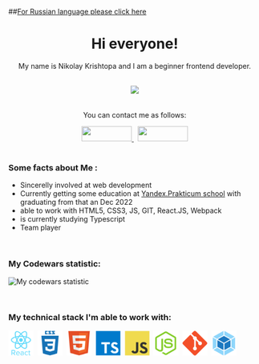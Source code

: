 ##[For Russian language please click here](https://github.com/NikolayKrishtopa/NikolayKrishtopa/blob/main/README_ru.md)<div align="center">
<h1>Hi everyone!</h1>
<p>My name is Nikolay Krishtopa and I am a beginner frontend developer.</p>
</div>

<br />

<div align="center">
<img src="https://xakep.ru/wp-content/uploads/2015/08/41885761_xl.jpg" width="500" />
</div>

<br />

<div align="center">
  <p>You can contact me as follows:</p>
  <a href="https://t.me/Nikolay_Krishtopa">
    <img src="https://img.shields.io/badge/Telegram-blue?logo=telegram"  width="100" height="30"/>
  </a>
  &nbsp;
  <a href="mailto:Nikolay.krishtopa@gmail.com">
    <img src="https://img.shields.io/badge/email-yellow?logo=gmail" width="100" height="30"/>
  </a>
</div>

<br />

### Some facts about Me :

- Sincerelly involved at web development
- Currently getting some education at [Yandex.Prakticum school](https://practicum.yandex.ru/) with graduating from that an Dec 2022
- able to work with HTML5, CSS3, JS, GIT, React.JS, Webpack
- is currently studying Typescript
- Team player

<br />

### My Codewars statistic:

![My codewars statistic](https://www.codewars.com/users/Nikolay.Krishtopa/badges/large)

<br />

### My technical stack I'm able to work with:

<div>
  <img src="https://github.com/devicons/devicon/blob/master/icons/react/react-original-wordmark.svg" title="React" alt="React" width="50" height="50"/>&nbsp;
  <img src="https://github.com/devicons/devicon/blob/master/icons/css3/css3-plain-wordmark.svg"  title="CSS3" alt="CSS" width="50" height="50"/>&nbsp;
  <img src="https://github.com/devicons/devicon/blob/master/icons/html5/html5-original.svg" title="HTML5" alt="HTML5" width="50" height="50"/>&nbsp;
    <img src="https://github.com/devicons/devicon/blob/master/icons/typescript/typescript-original.svg" title="Typescript" alt="Typescript" width="50" height="50"/>&nbsp;
  <img src="https://github.com/devicons/devicon/blob/master/icons/javascript/javascript-original.svg" title="JavaScript" alt="JavaScript" width="50" height="50"/>&nbsp;
  <img src="https://github.com/devicons/devicon/blob/master/icons/nodejs/nodejs-original.svg" title="NodeJS" alt="NodeJS" width="50" height="50"/>&nbsp;
  <img src="https://github.com/devicons/devicon/blob/master/icons/git/git-original.svg" title="Git" alt="Git" width="50" height="50"/>&nbsp;
  <img src="https://github.com/devicons/devicon/blob/master/icons/webpack/webpack-original.svg" title="Webpack" alt="Webpack" width="50" height="50"/>
</div>

